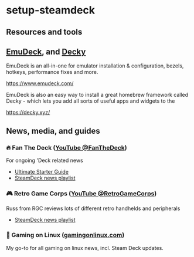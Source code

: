 # setup-steamdeck

## Resources and tools

## [EmuDeck](https://github.com/dragoonDorise/EmuDeck), and [Decky](https://github.com/SteamDeckHomebrew/decky-loader)

EmuDeck is an all-in-one for emulator installation & configuration, bezels, hotkeys, performance fixes and more.

https://www.emudeck.com/

EmuDeck is also an easy way to install a great homebrew framework called Decky - which lets you add all sorts of useful apps and widgets to the 

https://decky.xyz/

## News, media, and guides

### 🔥 Fan The Deck ([YouTube @FanTheDeck](https://www.youtube.com/@FanTheDeck))

For ongoing 'Deck related news

- [Ultimate Starter Guide](https://www.youtube.com/watch?v=MbpGPqacCos)
- [SteamDeck news playlist](https://www.youtube.com/watch?v=eKSKNOsmQU4&list=PL-VKXX8-Y8OQ9thhAZpTzFXN9JKnhX68v)

### 🎮 Retro Game Corps ([YouTube @RetroGameCorps](https://www.youtube.com/@RetroGameCorps))

Russ from RGC reviews lots of different retro handhelds and peripherals

- [SteamDeck news playlist](https://www.youtube.com/playlist?list=PL1_8CMUErfdsCAu2T_Vfb_SfkYdBrpxim)

### 🐧 Gaming on Linux ([gamingonlinux.com](https://www.gamingonlinux.com/))

My go-to for all gaming on linux news, incl. Steam Deck updates.
